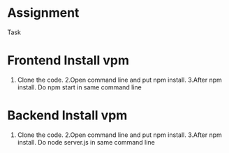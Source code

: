 # Assignment

Task

# Frontend Install vpm

1. Clone the code.
   2.Open command line and put npm install.
   3.After npm install. Do npm start in same command line

# Backend Install vpm

1. Clone the code.
   2.Open command line and put npm install.
   3.After npm install. Do node server.js in same command line
